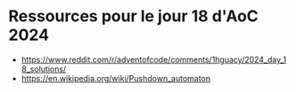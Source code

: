# Ressources pour le jour 18 d'AoC 2024

* https://www.reddit.com/r/adventofcode/comments/1hguacy/2024_day_18_solutions/
* https://en.wikipedia.org/wiki/Pushdown_automaton
